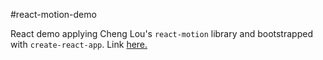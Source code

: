 #react-motion-demo

React demo applying Cheng Lou's `react-motion` library and bootstrapped with `create-react-app`. Link [here.](https://l0rdcafe.github.io/react-motion-demo/)